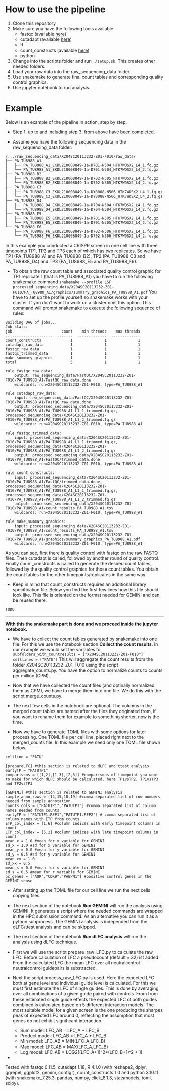 # How to use the pipeline

1. Clone this repository
2. Make sure you have the following tools available
    - fastqc (available [here](https://www.bioinformatics.babraham.ac.uk/projects/fastqc/))
    - cutadapt (available [here](https://cutadapt.readthedocs.io/en/stable/index.html))
    - R
    - count_constructs (available [here](https://github.com/Luk13Mad/count_constructs))
    - python
3. Change into the scripts folder and run ``./setup.sh``. This creates other needed folders.
4. Load your raw data into the raw_sequencing_data folder.
5. Use snakemake to generate final count tables and corresponding quality control graphics.
6. Use jupyter notebook to run analysis.

# Example

Below is an example of the pipeline in action, step by step.

- Step 1. up to and including step 3. from above have been completed.

- Assume you have the following sequencing data in the raw_sequencing_data folder:  
```
/.../raw_sequencing_data/X204SC20113232-Z01-F010/raw_data/
├── PA_TU8988_A1
│   ├── PA_TU8988_A1_EKDL210008849-1a-D701-N504_HTK7WDSX2_L4_1.fq.gz
│   └── PA_TU8988_A1_EKDL210008849-1a-D701-N504_HTK7WDSX2_L4_2.fq.gz
├── PA_TU8988_B2
│   ├── PA_TU8988_B2_EKDL210008849-1a-D702-N505_HTK7WDSX2_L4_1.fq.gz
│   └── PA_TU8988_B2_EKDL210008849-1a-D702-N505_HTK7WDSX2_L4_2.fq.gz
├── PA_TU8988_C3
│   ├── PA_TU8988_C3_EKDL210008849-1a-DY0088-N506_HTK7WDSX2_L4_1.fq.gz
│   └── PA_TU8988_C3_EKDL210008849-1a-DY0088-N506_HTK7WDSX2_L4_2.fq.gz
├── PA_TU8988_D4
│   ├── PA_TU8988_D4_EKDL210008849-1a-D704-N504_HTK7WDSX2_L4_1.fq.gz
│   └── PA_TU8988_D4_EKDL210008849-1a-D704-N504_HTK7WDSX2_L4_2.fq.gz
├── PA_TU8988_E5
│   ├── PA_TU8988_E5_EKDL210008849-1a-D701-N505_HTK7WDSX2_L4_1.fq.gz
│   └── PA_TU8988_E5_EKDL210008849-1a-D701-N505_HTK7WDSX2_L4_2.fq.gz
└── PA_TU8988_F6
    ├── PA_TU8988_F6_EKDL210008849-1a-D702-N506_HTK7WDSX2_L4_1.fq.gz
    └── PA_TU8988_F6_EKDL210008849-1a-D702-N506_HTK7WDSX2_L4_2.fq.gz

```
In this example you conducted a CRISPR screen in one cell line with three timepoints TP1, TP2 and TP3 each of which has two replicates. So we have TP1 (PA_TU8988_A1 and PA_TU8988_B2), TP2 (PA_TU8988_C3 and PA_TU8988_D4) and TP3 (PA_TU8988_E5 and PA_TU8988_F6).

- To obtain the raw count table and associated quality control graphic for TP1 replicate 1 (that is PA_TU8988_A1) you have to run the following snakemake command ``snakemake --profile LSF processed_sequencing_data/X204SC20113232-Z01-F010/PA_TU8988_A1/graphics/summary_graphics_PA_TU8988_A1.pdf`` You have to set up the profile yourself so snakemake works with your cluster. If you don't want to work on a cluster omit this option. This command will prompt snakemake to execute the following sequence of rules:  
```
Building DAG of jobs...
Job stats:
job                      count    min threads    max threads
---------------------  -------  -------------  -------------
count_constructs             1              1              1
cutadapt_raw_data            1              1              1
fastqc_raw_data              1              1              1
fastqc_trimmed_data          1              1              1
make_summary_graphics        1              1              1
total                        5              1              1

rule fastqc_raw_data:
    output: raw_sequencing_data/FastQC/X204SC20113232-Z01-F010/PA_TU8988_A1/FastQC_raw_data.done
    wildcards: run=X204SC20113232-Z01-F010, type=PA_TU8988_A1

rule cutadapt_raw_data:
    input: raw_sequencing_data/FastQC/X204SC20113232-Z01-F010/PA_TU8988_A1/FastQC_raw_data.done
    output: processed_sequencing_data/X204SC20113232-Z01-F010/PA_TU8988_A1/PA_TU8988_A1_L1_1_trimmed.fq.gz, processed_sequencing_data/X204SC20113232-Z01-F010/PA_TU8988_A1/PA_TU8988_A1_L1_2_trimmed.fq.gz
    wildcards: run=X204SC20113232-Z01-F010, type=PA_TU8988_A1

rule fastqc_trimmed_data:
    input: processed_sequencing_data/X204SC20113232-Z01-F010/PA_TU8988_A1/PA_TU8988_A1_L1_1_trimmed.fq.gz, processed_sequencing_data/X204SC20113232-Z01-F010/PA_TU8988_A1/PA_TU8988_A1_L1_2_trimmed.fq.gz
    output: processed_sequencing_data/X204SC20113232-Z01-F010/PA_TU8988_A1/FastQC/trimmed_data.done
    wildcards: run=X204SC20113232-Z01-F010, type=PA_TU8988_A1

rule count_constructs:
    input: processed_sequencing_data/X204SC20113232-Z01-F010/PA_TU8988_A1/FastQC/trimmed_data.done, processed_sequencing_data/X204SC20113232-Z01-F010/PA_TU8988_A1/PA_TU8988_A1_L1_1_trimmed.fq.gz, processed_sequencing_data/X204SC20113232-Z01-F010/PA_TU8988_A1/PA_TU8988_A1_L1_2_trimmed.fq.gz
    output: processed_sequencing_data/X204SC20113232-Z01-F010/PA_TU8988_A1/count_results_PA_TU8988_A1.tsv
    wildcards: run=X204SC20113232-Z01-F010, type=PA_TU8988_A1

rule make_summary_graphics:
    input: processed_sequencing_data/X204SC20113232-Z01-F010/PA_TU8988_A1/count_results_PA_TU8988_A1.tsv
    output: processed_sequencing_data/X204SC20113232-Z01-F010/PA_TU8988_A1/graphics/summary_graphics_PA_TU8988_A1.pdf
    wildcards: run=X204SC20113232-Z01-F010, type=PA_TU8988_A1
```
As you can see, first there is quality control with fastqc on the raw FASTQ files. Then cutadapt is called, followed by another round of quality control. Finally count_constructs is called to generate the desired count tables, followed by the quality control graphics for those count tables. You obtain the count tables for the other timepoints/replicates in the same way.

- Keep in mind that count_constructs requires an additional library specification file. Below you find the first few lines how this file should look like. This file is oriented on the format needed for GEMINI and can be reused there.
```
TODO
```

***
**With this the snakemake part is done and we proceed inside the jupyter notebook.**

- We have to collect the count tables generated by snakemake into one file. For this we use the notebook section **Collect the count results**. In our example we would set the variables to ``subfolders_with_countresults = ["X204SC20113232-Z01-F010"]
celllines = ["PATU"]`` This will aggregate the count results from the folder X204SC20113232-Z01-F010 using the script aggregate_counts.py. You have the option to normalize counts to counts per million (CPM). 

- Now that we have collected the count files (and optinally normalized them as CPM), we have to merge them into one file. We do this with the script merge_counts.py.

- The next few cells in the notebook are optional. The columns in the merged count tables are named after the files they originated from, if you want to rename them for example to something shorter, now is the time.

- Now we have to generate TOML files with some options for later processing. One TOML file per cell line, placed right next to the merged_counts file. In this example we need only one TOML file shown below.  
```
cellline = "PATU"

[prepareLFC] #this section is related to dLFC and ttest analysis
earlyTP = "PATUTP1"
comparisons = [[1,2],[1,3],[2,3]] #comparisons of timepoint you want to make for which dLFC should be calculated, here TP1vsTP2, TP1vsTP3 and TP2vsTP3

[GEMINI] #this section is related to GEMINI analysis
sample_anno_rows = [14,15,18,19] #comma separated list of row numbers needed from sample_annotation
counts_cols = ["PATUTP1","PATUTP3"] #comma separated list of column names needed from counts
earlyTP = ["PATUTP1.REP1","PATUTP1.REP2"] # comma separated list of column names with ETP from counts
ETP_col_index = [1,6] #column indices with early timepoint columns in count
LTP_col_index = [5,2] #column indices with late timepoint columns in count
mean_x = 1.0 #mean for x variable for GEMINI
sd_x = 1.0 #sd for x variable for GEMINI
mean_y = 0.0 #mean for y variable for GEMINI
sd_y = 0.5 #sd for y variable for GEMINI
mean_xx = 1.0
sd_xx = 0.5
mean_s = 0.0 #mean for s variable for GEMINI
sd_s = 0.5 #mean for r variable for GEMINI
pc_genes = ["AQR","CDK9","PABPN1"] #positive control genes in the GEMINI sense
```

- After setting up the TOML file for our cell line we run the next cells copying files.

- The next section of the notebook **Run GEMINI** will run the analysis using GEMINI. It generates a script where the needed commands are wrapped in the HPC submission command. As an alternative you can run it as a python subprocess. The GEMINI analysis is independed from the dLFC/ttest analysis and can be skipped.

- The next section of the notebook **Run dLFC analysis** will run the analysis using dLFC technique.

- First we will use the script prepare_raw_LFC.py to calculate the raw LFC. Before calculation of LFC a pseudocount (default = 32) ist added. From the calculated LFC the mean LFC over all neutralcontrol-neutralcontrol guidepairs is substracted.

- Next the script process_raw_LFC.py is used. Here the expected LFC both at gene level and individual guide level is calculated. For this we must first estimate the LFC of single guides. This is done by averaging over all combinations of a given guide paired with controls. From from these estimated single guide effects the expected LFC of both guides combined is calculated based on 5 different interaction models. The most suitable model for a given screen is the one producing the sharpes peak of expected LFC around 0, reflecting the assumption that most genes do not exhibit significant interaction.
    - Sum model: LFC_AB = LFC_A + LFC_B
    - Product model: LFC_AB = LFC_A * LFC_B
    - Min model: LFC_AB = MIN(LFC_A,LFC_B)
    - Max model: LFC_AB = MAX(LFC_A,LFC_B)
    - Log model: LFC_AB = LOG2((LFC_A+1)^2*(LFC_B+1)^2 + 1)

-  


Tested with fastqc 0.11.5, cutadapt 1.18, R 4.1.0 (with reshape2, dplyr, ggrepel, ggplot2, gemini, configr), count_constructs 1.0 and python 3.10.11 (with snakemake_7.25.3, pandas, numpy, click_8.1.3, statsmodels, toml, scipy).

